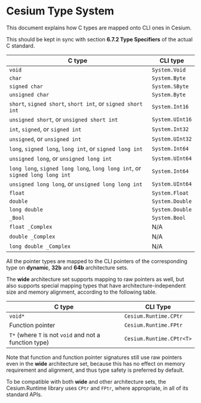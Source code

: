 Cesium Type System
==================

This document explains how C types are mapped onto CLI ones in Cesium.

This should be kept in sync with section **6.7.2 Type Specifiers** of the actual C standard.

| C type                                                                      | CLI type        |
|-----------------------------------------------------------------------------|-----------------|
| `void`                                                                      | `System.Void`   |
| `char`                                                                      | `System.Byte`   |
| `signed char`                                                               | `System.SByte`  |
| `unsigned char`                                                             | `System.Byte`   |
| `short`, `signed short`, `short int`, or `signed short int`                 | `System.Int16`  |
| `unsigned short`, or `unsigned short int`                                   | `System.UInt16` |
| `int`, `signed`, or `signed int`                                            | `System.Int32`  |
| `unsigned`, or `unsigned int`                                               | `System.UInt32` |
| `long`, `signed long`, `long int`, or `signed long int`                     | `System.Int64`  |
| `unsigned long`, or `unsigned long int`                                     | `System.UInt64` |
| `long long`, `signed long long`, `long long int`, or `signed long long int` | `System.Int64`  |
| `unsigned long long`, or `unsigned long long int`                           | `System.UInt64` |
| `float`                                                                     | `System.Float`  |
| `double`                                                                    | `System.Double` |
| `long double`                                                               | `System.Double` |
| `_Bool`                                                                     | `System.Bool`   |
| `float _Complex`                                                            | N/A             |
| `double _Complex`                                                           | N/A             |
| `long double _Complex`                                                      | N/A             |

All the pointer types are mapped to the CLI pointers of the corresponding type on **dynamic**, **32b** and **64b** architecture sets.

The **wide** architecture set supports mapping to raw pointers as well, but also supports special mapping types that have architecture-independent size and memory alignment, according to the following table.

| C type                                                 | CLI Type                 |
|--------------------------------------------------------|--------------------------|
| `void*`                                                | `Cesium.Runtime.CPtr`    |
| Function pointer                                       | `Cesium.Runtime.FPtr`    |
| `T*` (where `T` is not `void` and not a function type) | `Cesium.Runtime.CPtr<T>` |

Note that function and function pointer signatures still use raw pointers even in the **wide** architecture set, because this has no effect on memory requirement and alignment, and thus type safety is preferred by default.

To be compatible with both **wide** and other architecture sets, the Cesium.Runtime library uses `CPtr` and `FPtr`, where appropriate, in all of its standard APIs.
